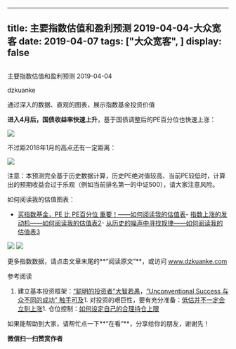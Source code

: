
---
title:   主要指数估值和盈利预测 2019-04-04-大众宽客
date: 2019-04-07
tags: ["大众宽客", ]
display: false
---


## 



主要指数估值和盈利预测 2019-04-04




dzkuanke




通过深入的数据、直观的图表，展示指数基金投资价值




**进入4月后，国债收益率快速上升**，基于国债调整后的PE百分位也快速上涨：



<img class="rich_pages" data-copyright="0" data-ratio="0.47751937984496123" data-s="300,640" src="https://mmbiz.qpic.cn/mmbiz_png/PKw3FQPmhIjplPalRibjLch1O0VVKibZY43P73G5XHSWDA4cENU3FpQTyWyxXoMd5n04AibDmFe8bRbYGBv40d3aQ/640?wx_fmt=png" data-type="png" data-w="1290" style=""/>



不过距2018年1月的高点还有一定距离：

<img class="rich_pages" data-copyright="0" data-ratio="0.47987616099071206" data-s="300,640" src="https://mmbiz.qpic.cn/mmbiz_png/PKw3FQPmhIjplPalRibjLch1O0VVKibZY4RicBXvIK5wfbuLtiaCBmREp3ic7rRzbmibaRRV8CvHtG5ZGbxkgZeViccpA/640?wx_fmt=png" data-type="png" data-w="1292" style=""/>

注意：本预测完全基于历史数据计算，历史PE绝对值较高、当前PE较低时，计算出的预期收益会过于乐观（例如当前排名第一的中证500），请大家注意风险。



如何阅读我的估值图表：
- [买指数基金，PE 比 PE百分位 重要！——如何阅读我的估值表](http://mp.weixin.qq.com/s?__biz=MzAwMTc1MDcwNw==&amp;mid=2648274046&amp;idx=1&amp;sn=c5b3ae458221b68cb9aa22a86f8761fd&amp;chksm=82f937a2b58ebeb48e87dafe80761eb9e34b9bd43846075bf41a5542ba98e1437c4c83989fab&amp;scene=21#wechat_redirect)- [指数上涨的发动机——如何阅读我的估值表2](http://mp.weixin.qq.com/s?__biz=MzAwMTc1MDcwNw==&amp;mid=2648274089&amp;idx=1&amp;sn=65aa9059d4b86b861476521b1d9ad3a9&amp;chksm=82f93775b58ebe63c296c5b83a84eb6fa758ca732fb6c6c9e814293719ad911a8b74d09690af&amp;scene=21#wechat_redirect)- [从历史的噪声中寻找规律——如何阅读我的估值表3](http://mp.weixin.qq.com/s?__biz=MzAwMTc1MDcwNw==&amp;mid=2648274090&amp;idx=1&amp;sn=282666d9d832052ac6230685fa2f36aa&amp;chksm=82f93776b58ebe60e7d4675b37deaf3b4fe5fb6bfcf0ab65004aa5983e12dbeaa8418fb098e1&amp;scene=21#wechat_redirect)


<img class="" data-copyright="0" data-ratio="1.125" data-s="300,640" src="https://mmbiz.qpic.cn/mmbiz_png/PKw3FQPmhIjplPalRibjLch1O0VVKibZY4yNQycYEjbzr0fkHzxuUgyCTrNFeMmCZ6p5jVpAicX0IL0iaupdZVLEuQ/640?wx_fmt=png" data-type="png" data-w="960" style="white-space: normal;"/>



<img class="" data-copyright="0" data-ratio="1.4178217821782177" data-s="300,640" src="https://mmbiz.qpic.cn/mmbiz_png/PKw3FQPmhIjplPalRibjLch1O0VVKibZY4nRJgcCBvQX8JJlCzLibrfUd6xwibbKYkudTR8qARm1xLpDiaF0fvJsl6A/640?wx_fmt=png" data-type="png" data-w="1010" style=""/>



更多指数数据，请点击文章末尾的**“阅读原文”**，或访问 www.dzkuanke.com



参考阅读
1. 建立基本投资框架：[“聪明的投资者”大智若愚](http://mp.weixin.qq.com/s?__biz=MzAwMTc1MDcwNw==&amp;mid=2648273008&amp;idx=1&amp;sn=1986e188daec22378d05243c9970483c&amp;chksm=82f933acb58ebabae67065fc8fb942a6458e6d204acbfe42d5eaf68f6c49ee02353936ac64c5&amp;scene=21#wechat_redirect)，[“Unconventional Success 与众不同的成功” 触手可及](http://mp.weixin.qq.com/s?__biz=MzAwMTc1MDcwNw==&amp;mid=2648273011&amp;idx=1&amp;sn=e22705a245e90fb6e42877456523cdcd&amp;chksm=82f933afb58ebab9945ddad1406b7ee013416143466430ab9e04883cf94942b0d1dc10ac6ca1&amp;scene=21#wechat_redirect)1. 对投资的艰巨性，要有充分准备：[低估并不一定会立刻上涨](http://mp.weixin.qq.com/s?__biz=MzAwMTc1MDcwNw==&amp;mid=2648272785&amp;idx=1&amp;sn=9d714f0b5ff155d37941bac5e3bd5ae2&amp;chksm=82f92c4db58ea55bd7466b6630b06154a4732053fd8c5ef953f51d77bef4920c4620eb713c68&amp;scene=21#wechat_redirect)1. 仓位控制：[如何设定自己的合理持仓上限](http://mp.weixin.qq.com/s?__biz=MzAwMTc1MDcwNw==&amp;mid=2648272959&amp;idx=1&amp;sn=0d0e0487ba2dfa90138092d0973da1b6&amp;chksm=82f933e3b58ebaf59bbe5d49a7f9eea8dcae1ae24d5793d520c03a937e970495fbd8e0bceac7&amp;scene=21#wechat_redirect)






如果能帮助到大家，请帮忙点一下**“在看”**，分享给你的朋友，谢谢先！




**微信扫一扫赞赏作者**













